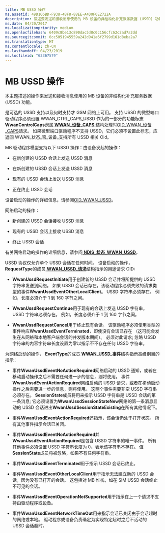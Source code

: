 ```yaml
---
title: MB USSD 操作
ms.assetid: 49D106BD-F938-4BF8-88EE-A4D0F0E2722A
description: 描述要发送和接收消息使用的 MB 设备的非结构化补充服务数据 (USSD) 功能的操作
ms.date: 04/20/2017
ms.localizationpriority: medium
ms.openlocfilehash: 6409c8be13c890dac5d8c0c156cfc62c2ad7a2dd
ms.sourcegitcommit: 0cc5051945559a242d941a6f2799d161d8eba2a7
ms.translationtype: MT
ms.contentlocale: zh-CN
ms.lasthandoff: 04/23/2019
ms.locfileid: "63367579"
---
```

# <a name="mb-ussd-operations"></a>MB USSD 操作


本主题描述的操作来发送和接收消息使用的 MB 设备的非结构化补充服务数据 (USSD) 功能。

是可选的 USSD 支持以及何时支持才 GSM 网络上可用。 支持 USSD 的微型端口驱动程序必须设置 WWAN\_CTRL\_CAPS\_USSD 作为的一部分的功能标志**WwanControlCaps**隶属[ **WWAN\_设备\_CAPS** ](https://msdn.microsoft.com/library/windows/hardware/ff571204)结构处理时[OID\_WWAN\_设备\_CAPS](https://msdn.microsoft.com/library/windows/hardware/ff569824)请求。 如果微型端口驱动程序不支持 USSD，它们必须不设置此标志，应返回 WWAN\_状态\_否\_设备\_支持所有 USSD 相关 Oid。

MB 驱动程序模型支持以下 USSD 操作：由设备发起的操作：

-   在新创建的 USSD 会话上发送 USSD 消息

-   在新创建的 USSD 会话上发送 USSD 消息

-   现有的 USSD 会话上发送 USSD 消息

-   正在终止 USSD 会话

设备启动的操作的详细信息，请参阅[OID\_WWAN\_USSD](https://msdn.microsoft.com/library/windows/hardware/hh440100)。

网络启动的操作：

-   新创建的 USSD 会话接收 USSD 消息

-   现有的 USSD 会话上接收 USSD 消息

-   终止 USSD 会话

有关网络启动的操作的详细信息，请参阅[ **NDIS\_状态\_WWAN\_USSD**](https://msdn.microsoft.com/library/windows/hardware/hh439822)。

USSD 协议仅允许单个 USSD 会话在任何时间。 设备启动的操作， **RequestType**的成员[ **WWAN\_USSD\_请求**](https://msdn.microsoft.com/library/windows/hardware/hh464138)结构指示的用途请求 OID:

-   **WwanUssdRequestInitiate**用于创建新的 USSD 会话并将所提供的 USSD 字符串发送到网络。 如果 USSD 会话已存在，该驱动程序必须失败的请求类型的事件**WwanUssdEventOtherLocalClient**。 USSD 字符串必须存在。 例如，长度必须介于 1 到 160 字节之间。

-   **WwanUssdRequestContinue**用于现有的会话上发送 USSD 字符串。 USSD 字符串必须存在。 例如，长度必须介于 1 到 160 字节之间。

-   **WwanUssdRequestCancel**用于终止现有会话。 该驱动程序必须使用类型的事件响应**WwanUssdEventTerminated**，即使没有会话已存在 （这可能会发生在从网络和本地客户端会话的并发版本期间）。 必须对此请求; 忽略 USSD 字符串的内容字符串长度设置为零以指示不不存在任何 USSD 字符串。

为网络启动的操作， **EventType**的成员[ **WWAN\_USSD\_事件**](https://msdn.microsoft.com/library/windows/hardware/hh464136)结构指示高级别目的指示：

-   事件**WwanUssdEventNoActionRequired**网络启动的 USSD 通知，或者在移动启动操作之后不需要任何进一步的信息，则将使用。 事件**WwanUssdEventActionRequired**网络启动的 USSD 请求，或者在移动启动操作之后需要进一步的信息，则将使用。 这两个事件需要非空 USSD 字符串必须存在。 **SessionState**成员将用来指示 USSD 字符串是 USSD 会话的第一条消息; 它必须设置为**WwanUssdSessionStateNew**网络的第一条消息启动的 USSD 会话进出**WwanUssdSessionStateExisting**在所有其他情况下。

-   事件**WwanUssdEventActionRequired**还指示，该会话仍处于打开状态。 所有其他事件指示会话已关闭。

-   事件**WwanUssdEventNoActionRequired**并**WwanUssdEventActionRequired**是包含 USSD 字符串的唯一事件。 所有其他事件必须设置 USSD 字符串长度为 0，表示该字符串不存在。 值**SessionState**成员将被忽略，如果不有任何字符串。

-   事件**WwanUssdEventTerminated**用于指示 USSD 会话已终止。

-   事件**WwanUssdEventOtherLocalClient**用于指示无法建立新的 USSD 会话，因为没有已打开的会话。 这包括对 MB 堆栈，如在 SIM USSD 会话终止不可见的会话。

-   事件**WwanUssdEventOperationNotSupported**用于指示在上一个请求不支持由驱动程序或设备。

-   事件**WwanUssdEventNetworkTimeOut**用来指示会话已关闭由于会话超时的网络或本地。 驱动程序或设备负责确定为实现特定超时之后不活动的 USSD 会话超时。

 

 





